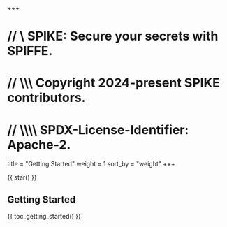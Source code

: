 +++
# //    \\ SPIKE: Secure your secrets with SPIFFE.
# //  \\\\\ Copyright 2024-present SPIKE contributors.
# // \\\\\\\ SPDX-License-Identifier: Apache-2.

title = "Getting Started"
weight = 1
sort_by = "weight"
+++

{{ star() }}



## Getting Started

{{ toc_getting_started() }}

